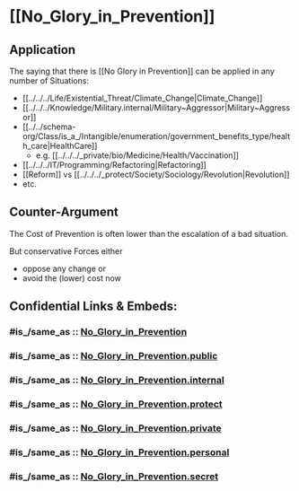 
# [[No_Glory_in_Prevention]]


## Application 

The saying that there is [[No Glory in Prevention]] can be applied in any number of Situations: 
- [[../../../Life/Existential_Threat/Climate_Change|Climate_Change]] 
- [[../../../Knowledge/Military.internal/Military~Aggressor|Military~Aggressor]] 
- [[../../schema-org/Class/is_a_/Intangible/enumeration/government_benefits_type/health_care|HealthCare]] 
	- e.g. [[../../../_private/bio/Medicine/Health/Vaccination]] 
- [[../../../IT/Programming/Refactoring|Refactoring]] 
- [[Reform]] vs [[../../../_protect/Society/Sociology/Revolution|Revolution]] 
- etc. 

## Counter-Argument 

The Cost of Prevention is often lower than the escalation of a bad situation. 

But conservative Forces either 
- oppose any change or 
- avoid the (lower) cost now 


## Confidential Links & Embeds: 

### #is_/same_as :: [No_Glory_in_Prevention](/_Standards/Society/Politics/No_Glory_in_Prevention.md) 

### #is_/same_as :: [No_Glory_in_Prevention.public](/_public/Society/Politics/No_Glory_in_Prevention.public.md) 

### #is_/same_as :: [No_Glory_in_Prevention.internal](/_internal/Society/Politics/No_Glory_in_Prevention.internal.md) 

### #is_/same_as :: [No_Glory_in_Prevention.protect](/_protect/Society/Politics/No_Glory_in_Prevention.protect.md) 

### #is_/same_as :: [No_Glory_in_Prevention.private](/_private/Society/Politics/No_Glory_in_Prevention.private.md) 

### #is_/same_as :: [No_Glory_in_Prevention.personal](/_personal/Society/Politics/No_Glory_in_Prevention.personal.md) 

### #is_/same_as :: [No_Glory_in_Prevention.secret](/_secret/Society/Politics/No_Glory_in_Prevention.secret.md)

